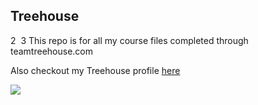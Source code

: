 ## Treehouse
2
​
3
This repo is for all my course files completed through teamtreehouse.com

Also checkout my Treehouse profile [here](https://teamtreehouse.com/alysonla)

![](https://cloud.githubusercontent.com/assets/16196725/11725636/8508b818-9f2f-11e5-98e2-f4c4cd5210fe.jpg)

